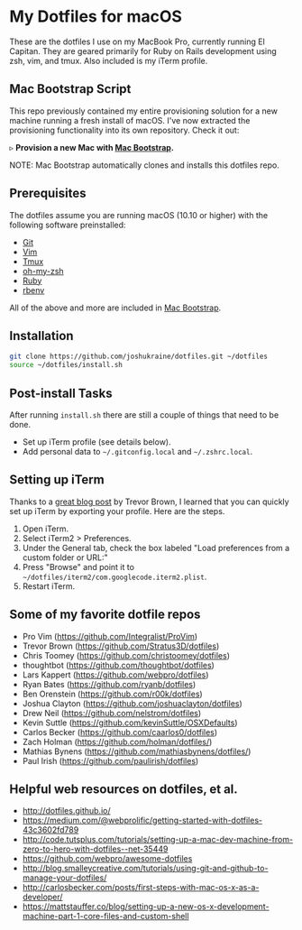 My Dotfiles for macOS
=====================

These are the dotfiles I use on my MacBook Pro, currently running El Capitan. They are geared primarily for Ruby on Rails development using zsh, vim, and tmux. Also included is my iTerm profile.


Mac Bootstrap Script
--------------------

This repo previously contained my entire provisioning solution for a new machine running a fresh install of macOS. I've now extracted the provisioning functionality into its own repository. Check it out:

&#9657; **Provision a new Mac with [Mac Bootstrap](https://github.com/joshukraine/mac-bootstrap).**

NOTE: Mac Bootstrap automatically clones and installs this dotfiles repo.


Prerequisites
-------------

The dotfiles assume you are running macOS (10.10 or higher) with the following software preinstalled:

* [Git](https://git-scm.com/)
* [Vim](http://www.vim.org/)
* [Tmux](http://tmux.github.io/)
* [oh-my-zsh](https://github.com/robbyrussell/oh-my-zsh)
* [Ruby](https://www.ruby-lang.org/en/)
* [rbenv](https://github.com/sstephenson/rbenv)

All of the above and more are included in [Mac Bootstrap](https://github.com/joshukraine/mac-bootstrap).


Installation
------------

```sh
git clone https://github.com/joshukraine/dotfiles.git ~/dotfiles
source ~/dotfiles/install.sh
```


Post-install Tasks
------------------

After running `install.sh` there are still a couple of things that need to be done.

* Set up iTerm profile (see details below).
* Add personal data to `~/.gitconfig.local` and `~/.zshrc.local`.


Setting up iTerm
----------------

Thanks to a [great blog post](http://stratus3d.com/blog/2015/02/28/sync-iterm2-profile-with-dotfiles-repository/) by Trevor Brown, I learned that you can quickly set up iTerm by exporting your profile. Here are the steps.

1. Open iTerm.
2. Select iTerm2 > Preferences.
3. Under the General tab, check the box labeled "Load preferences from a custom folder or URL:"
4. Press "Browse" and point it to `~/dotfiles/iterm2/com.googlecode.iterm2.plist`.
5. Restart iTerm.


Some of my favorite dotfile repos
---------------------------------

* Pro Vim (https://github.com/Integralist/ProVim)
* Trevor Brown (https://github.com/Stratus3D/dotfiles)
* Chris Toomey (https://github.com/christoomey/dotfiles)
* thoughtbot (https://github.com/thoughtbot/dotfiles)
* Lars Kappert (https://github.com/webpro/dotfiles)
* Ryan Bates (https://github.com/ryanb/dotfiles)
* Ben Orenstein (https://github.com/r00k/dotfiles)
* Joshua Clayton (https://github.com/joshuaclayton/dotfiles)
* Drew Neil (https://github.com/nelstrom/dotfiles)
* Kevin Suttle (https://github.com/kevinSuttle/OSXDefaults)
* Carlos Becker (https://github.com/caarlos0/dotfiles)
* Zach Holman (https://github.com/holman/dotfiles/)
* Mathias Bynens (https://github.com/mathiasbynens/dotfiles/)
* Paul Irish (https://github.com/paulirish/dotfiles)


Helpful web resources on dotfiles, et al.
-----------------------------------------

* http://dotfiles.github.io/
* https://medium.com/@webprolific/getting-started-with-dotfiles-43c3602fd789
* http://code.tutsplus.com/tutorials/setting-up-a-mac-dev-machine-from-zero-to-hero-with-dotfiles--net-35449
* https://github.com/webpro/awesome-dotfiles
* http://blog.smalleycreative.com/tutorials/using-git-and-github-to-manage-your-dotfiles/
* http://carlosbecker.com/posts/first-steps-with-mac-os-x-as-a-developer/
* https://mattstauffer.co/blog/setting-up-a-new-os-x-development-machine-part-1-core-files-and-custom-shell
